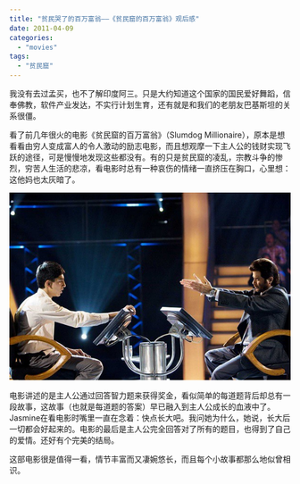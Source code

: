 ```yaml
---
title: "贫民哭了的百万富翁——《贫民窟的百万富翁》观后感"
date: 2011-04-09
categories: 
  - "movies"
tags: 
  - "贫民窟"
---
```


我没有去过孟买，也不了解印度阿三。只是大约知道这个国家的国民爱好舞蹈，信奉佛教，软件产业发达，不实行计划生育，还有就是和我们的老朋友巴基斯坦的关系很僵。

看了前几年很火的电影《贫民窟的百万富翁》（Slumdog Millionaire），原本是想看看由穷人变成富人的令人激动的励志电影，而且想观摩一下主人公的钱财实现飞跃的途径，可是慢慢地发现这些都没有。有的只是贫民窟的凌乱，宗教斗争的惨烈，穷苦人生活的悲凉，看电影时总有一种哀伤的情绪一直挤压在胸口，心里想：这他妈也太灰暗了。

![贫民窟的百万富翁 2](images/5602751332_986cc23440_z.jpg)

电影讲述的是主人公通过回答智力题来获得奖金，看似简单的每道题背后却总有一段故事，这故事（也就是每道题的答案）早已融入到主人公成长的血液中了。Jasmine在看电影时嘴里一直在念着：快点长大吧。我问她为什么，她说，长大后一切都会好起来的。电影的最后是主人公完全回答对了所有的题目，也得到了自己的爱情。还好有个完美的结局。

这部电影很是值得一看，情节丰富而又凄婉悠长，而且每个小故事都那么地似曾相识。
